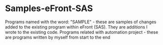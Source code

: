# Samples-eFront-SAS
Programs named with the word: "SAMPLE" - these are samples of changes added to the existing program within eFront (SAS). They are additions I wrote to the existing code.
Programs related with automation project - these are programs written by myself from start to the end
